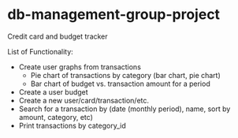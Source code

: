 # db-management-group-project
Credit card and budget tracker

List of Functionality:
- Create user graphs from transactions
    - Pie chart of transactions by category (bar chart, pie chart)
    - Bar chart of budget vs. transaction amount for a period
- Create a user budget
- Create a new user/card/transaction/etc.
- Search for a transaction by (date (monthly period), name, sort by amount, category, etc)
- Print transactions by category_id
